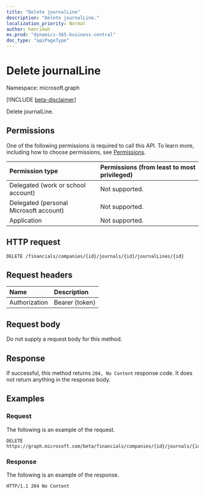 ```yaml
---
title: "Delete journalLine"
description: "Delete journalLine."
localization_priority: Normal
author: henrikwh
ms.prod: "dynamics-365-business-central"
doc_type: "apiPageType"
---
```


# Delete journalLine
Namespace: microsoft.graph

[!INCLUDE [beta-disclaimer](../../includes/beta-disclaimer.md)]

Delete journalLine.

## Permissions

One of the following permissions is required to call this API. To learn more, including how to choose permissions, see [Permissions](/graph/permissions-reference).

| Permission type                        | Permissions (from least to most privileged) |
|:---------------------------------------|:--------------------------------------------|
| Delegated (work or school account)     | Not supported. |
| Delegated (personal Microsoft account) | Not supported. |
| Application                            | Not supported. |

## HTTP request

<!-- { "blockType": "ignored" } -->

```http
DELETE /financials/companies/{id}/journals/{id}/journalLines/{id}
```

## Request headers

| Name          | Description   |
|:--------------|:--------------|
| Authorization | Bearer {token} |

## Request body

Do not supply a request body for this method.

## Response

If successful, this method returns `204, No Content` response code. It does not return anything in the response body.

## Examples

### Request

The following is an example of the request.
<!-- {
  "blockType": "request",
  "name": "delete_journalline"
}-->

```http
DELETE https://graph.microsoft.com/beta/financials/companies/{id}/journals/{id}/journalLines/{id}
```

### Response

The following is an example of the response.

<!-- {
  "blockType": "response",
  "truncated": true
} -->

```http
HTTP/1.1 204 No Content
```

<!-- uuid: 16cd6b66-4b1a-43a1-adaf-3a886856ed98
2019-02-04 14:57:30 UTC -->
<!-- {
  "type": "#page.annotation",
  "description": "Delete journalLine",
  "keywords": "",
  "section": "documentation",
  "tocPath": ""
}-->
